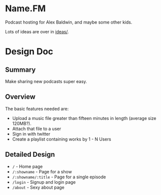 # Name.FM

Podcast hosting for Alex Baldwin, and maybe some other kids.

Lots of ideas are over in [ideas/](https://github.com/simplecasual/namefm/tree/master/ideas).

# Design Doc

## Summary

Make sharing new podcasts super easy.

## Overview

The basic features needed are:

 - Upload a music file greater than fifteen minutes in length (average size 120MB?).
 - Attach that file to a user
 - Sign in with twitter
 - Create a playlist containing works by 1 - N Users

## Detailed Design

 * `/` - Home page
 * `/:showname` - Page for a show
 * `/:showname/:title` - Page for a single episode
 * `/login` - Signup and login page
 * `/about` - Sexy about page
